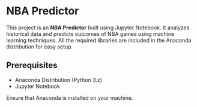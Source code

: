 # NBA Predictor

This project is an **NBA Predictor** built using Jupyter Notebook. It analyzes historical data and predicts outcomes of NBA games using machine learning techniques. 
All the required libraries are included in the Anaconda distribution for easy setup.

## Prerequisites

- Anaconda Distribution (Python 3.x)
- Jupyter Notebook

Ensure that Anaconda is installed on your machine.
